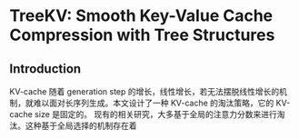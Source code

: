 # TreeKV: Smooth Key-Value Cache Compression with Tree Structures

## Introduction
KV-cache 随着 generation step 的增长，线性增长，若无法摆脱线性增长的机制，就难以面对长序列生成。本文设计了一种 KV-cache 的淘汰策略，它的 KV-cache size 是固定的。
现有的相关研究，大多基于全局的注意力分数来进行淘汰。这种基于全局选择的机制存在着